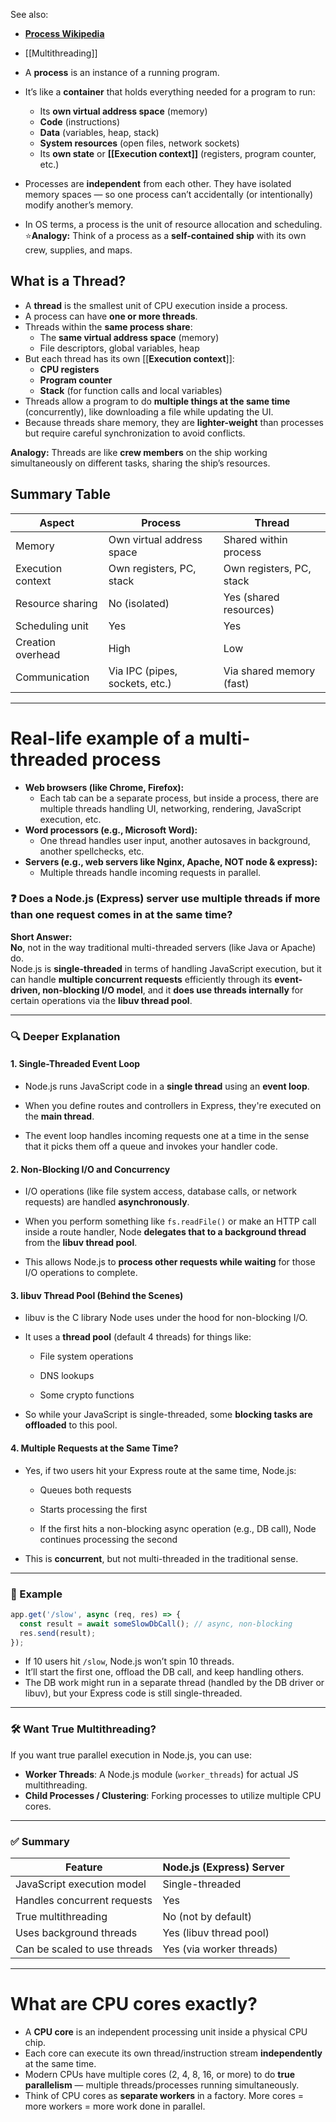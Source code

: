 See also:
- **[Process Wikipedia](https://en.wikipedia.org/wiki/Process_(computing))**
- [[Multithreading]]

- A **process** is an instance of a running program.
- It’s like a **container** that holds everything needed for a program to run:
    - Its **own virtual address space** (memory)
    - **Code** (instructions)
    - **Data** (variables, heap, stack)
    - **System resources** (open files, network sockets)
    - Its **own state** or **[[Execution context]]** (registers, program counter, etc.)
- Processes are **independent** from each other. They have isolated memory spaces — so one process can’t accidentally (or intentionally) modify another’s memory.
- In OS terms, a process is the unit of resource allocation and scheduling.
⭐**Analogy:** Think of a process as a **self-contained ship** with its own crew, supplies, and maps.

## What is a **Thread**?

- A **thread** is the smallest unit of CPU execution inside a process.
- A process can have **one or more threads**.
- Threads within the **same process share**:
    - The **same virtual address space** (memory)
    - File descriptors, global variables, heap
- But each thread has its own [[**Execution context**]]:
    - **CPU registers**
    - **Program counter**
    - **Stack** (for function calls and local variables)
- Threads allow a program to do **multiple things at the same time** (concurrently), like downloading a file while updating the UI.
- Because threads share memory, they are **lighter-weight** than processes but require careful synchronization to avoid conflicts.

**Analogy:** Threads are like **crew members** on the ship working simultaneously on different tasks, sharing the ship’s resources.

## Summary Table

| Aspect            | Process                        | Thread                   |
| ----------------- | ------------------------------ | ------------------------ |
| Memory            | Own virtual address space      | Shared within process    |
| Execution context | Own registers, PC, stack       | Own registers, PC, stack |
| Resource sharing  | No (isolated)                  | Yes (shared resources)   |
| Scheduling unit   | Yes                            | Yes                      |
| Creation overhead | High                           | Low                      |
| Communication     | Via IPC (pipes, sockets, etc.) | Via shared memory (fast) |

---
# Real-life example of a multi-threaded process

- **Web browsers (like Chrome, Firefox):**
    - Each tab can be a separate process, but inside a process, there are multiple threads handling UI, networking, rendering, JavaScript execution, etc.
- **Word processors (e.g., Microsoft Word):**
    - One thread handles user input, another autosaves in background, another spellchecks, etc.
- **Servers (e.g., web servers like Nginx, Apache, NOT node & express):**
    - Multiple threads handle incoming requests in parallel.
### ❓ **Does a Node.js (Express) server use multiple threads if more than one request comes in at the same time?**

**Short Answer:**  
**No**, not in the way traditional multi-threaded servers (like Java or Apache) do.  
Node.js is **single-threaded** in terms of handling JavaScript execution, but it can handle **multiple concurrent requests** efficiently through its **event-driven, non-blocking I/O model**, and it **does use threads internally** for certain operations via the **libuv thread pool**.

---

### 🔍 **Deeper Explanation**

#### 1. **Single-Threaded Event Loop**

- Node.js runs JavaScript code in a **single thread** using an **event loop**.
    
- When you define routes and controllers in Express, they're executed on the **main thread**.
    
- The event loop handles incoming requests one at a time in the sense that it picks them off a queue and invokes your handler code.
    

#### 2. **Non-Blocking I/O and Concurrency**

- I/O operations (like file system access, database calls, or network requests) are handled **asynchronously**.
    
- When you perform something like `fs.readFile()` or make an HTTP call inside a route handler, Node **delegates that to a background thread** from the **libuv thread pool**.
    
- This allows Node.js to **process other requests while waiting** for those I/O operations to complete.
    

#### 3. **libuv Thread Pool (Behind the Scenes)**

- libuv is the C library Node uses under the hood for non-blocking I/O.
    
- It uses a **thread pool** (default 4 threads) for things like:
    
    - File system operations
        
    - DNS lookups
        
    - Some crypto functions
        
- So while your JavaScript is single-threaded, some **blocking tasks are offloaded** to this pool.
    

#### 4. **Multiple Requests at the Same Time?**

- Yes, if two users hit your Express route at the same time, Node.js:
    
    - Queues both requests
        
    - Starts processing the first
        
    - If the first hits a non-blocking async operation (e.g., DB call), Node continues processing the second
        
- This is **concurrent**, but not multi-threaded in the traditional sense.
    

---

### 🧠 Example

```js
app.get('/slow', async (req, res) => {
  const result = await someSlowDbCall(); // async, non-blocking
  res.send(result);
});
```

- If 10 users hit `/slow`, Node.js won’t spin 10 threads.
- It’ll start the first one, offload the DB call, and keep handling others.
- The DB work might run in a separate thread (handled by the DB driver or libuv), but your Express code is still single-threaded.

---

### 🛠️ Want True Multithreading?

If you want true parallel execution in Node.js, you can use:

- **Worker Threads**: A Node.js module (`worker_threads`) for actual JS multithreading.
- **Child Processes / Clustering**: Forking processes to utilize multiple CPU cores.

---

### ✅ Summary

|Feature|Node.js (Express) Server|
|---|---|
|JavaScript execution model|Single-threaded|
|Handles concurrent requests|Yes|
|True multithreading|No (not by default)|
|Uses background threads|Yes (libuv thread pool)|
|Can be scaled to use threads|Yes (via worker threads)|

---
# What are CPU cores exactly?

- A **CPU core** is an independent processing unit inside a physical CPU chip.
- Each core can execute its own thread/instruction stream **independently** at the same time.
- Modern CPUs have multiple cores (2, 4, 8, 16, or more) to do **true parallelism** — multiple threads/processes running simultaneously.
- Think of CPU cores as **separate workers** in a factory. More cores = more workers = more work done in parallel.